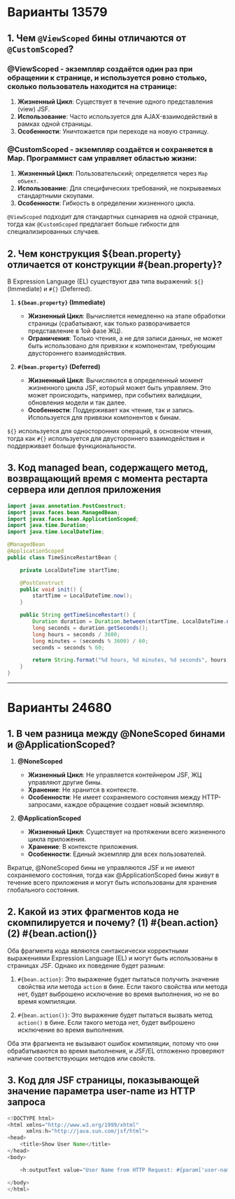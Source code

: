 # Варианты 13579

## 1. Чем `@ViewScoped` бины отличаются от `@CustomScoped`?

### @ViewScoped - экземпляр создаётся один раз при обращении к странице, и используется ровно столько, сколько пользователь находится на странице:

1. **Жизненный Цикл**: Существует в течение одного представления (view) JSF.
2. **Использование**: Часто используется для AJAX-взаимодействий в рамках одной страницы.
3. **Особенности**: Уничтожается при переходе на новую страницу.

### @CustomScoped - экземпляр создаётся и сохраняется в Map. Программист сам управляет областью жизни:

1. **Жизненный Цикл**: Пользовательский; определяется через `Map объект`.
2. **Использование**: Для специфических требований, не покрываемых стандартными скоупами.
3. **Особенности**: Гибкость в определении жизненного цикла.

`@ViewScoped` подходит для стандартных сценариев на одной странице, тогда как `@CustomScoped` предлагает больше гибкости для специализированных случаев.

## 2. Чем конструкция ${bean.property} отличается от конструкции #{bean.property}?

В Expression Language (EL) существуют два типа выражений: `${}` (Immediate) и `#{}` (Deferred).

1. **`${bean.property}` (Immediate)**
   - **Жизненный Цикл**: Вычисляется немедленно на этапе обработки страницы (срабатывают, как только разворачивается представление в 1ой фазе ЖЦ).
   - **Ограничения**: Только чтения, а не для записи данных, не может быть использовано для привязки к компонентам, требующим двустороннего взаимодействия.
   
2. **`#{bean.property}` (Deferred)**
   - **Жизненный Цикл**: Вычисляются в определенный момент жизненного цикла JSF, который может быть управляем. Это может происходить, например, при событиях валидации, обновления модели и так далее.
   - **Особенности**: Поддерживает как чтение, так и запись. Используется для привязки компонентов к бинам.

`${}` используется для односторонних операций, в основном чтения, тогда как `#{}` используется для двустороннего взаимодействия и поддерживает больше функциональности.

## 3. Код managed bean, содержащего метод, возвращающий время с момента рестарта сервера или деплоя приложения

```java
import javax.annotation.PostConstruct;
import javax.faces.bean.ManagedBean;
import javax.faces.bean.ApplicationScoped;
import java.time.Duration;
import java.time.LocalDateTime;

@ManagedBean
@ApplicationScoped
public class TimeSinceRestartBean {

    private LocalDateTime startTime;

    @PostConstruct
    public void init() {
        startTime = LocalDateTime.now();
    }

    public String getTimeSinceRestart() {
        Duration duration = Duration.between(startTime, LocalDateTime.now());
        long seconds = duration.getSeconds();
        long hours = seconds / 3600;
        long minutes = (seconds % 3600) / 60;
        seconds = seconds % 60;

        return String.format("%d hours, %d minutes, %d seconds", hours, minutes, seconds);
    }
}
```
<hr>

# Варианты 24680

## 1. В чем разница между @NoneScoped бинами и @ApplicationScoped?

1. **@NoneScoped**
   - **Жизненный Цикл**: Не управляется контейнером JSF, ЖЦ управляют другие бины.
   - **Хранение**: Не хранится в контексте.
   - **Особенности**: Не имеет сохраняемого состояния между HTTP-запросами, каждое обращение создает новый экземпляр.

2. **@ApplicationScoped**
   - **Жизненный Цикл**: Существует на протяжении всего жизненного цикла приложения.
   - **Хранение**: В контексте приложения.
   - **Особенности**: Единый экземпляр для всех пользователей.

Вкратце, @NoneScoped бины не управляются JSF и не имеют сохраняемого состояния, тогда как @ApplicationScoped бины живут в течение всего приложения и могут быть использованы для хранения глобального состояния.
## 2. Какой из этих фрагментов кода не скомпилируется и почему? (1) #{bean.action} (2) #{bean.action()}

Оба фрагмента кода являются синтаксически корректными выражениями Expression Language (EL) и могут быть использованы в страницах JSF. Однако их поведение будет разным:

1. `#{bean.action}`: Это выражение будет пытаться получить значение свойства или метода `action` в бине. Если такого свойства или метода нет, будет выброшено исключение во время выполнения, но не во время компиляции.
   
2. `#{bean.action()}`: Это выражение будет пытаться вызвать метод `action()` в бине. Если такого метода нет, будет выброшено исключение во время выполнения.

Оба эти фрагмента не вызывают ошибок компиляции, потому что они обрабатываются во время выполнения, и JSF/EL отложенно проверяют наличие соответствующих методов или свойств.


## 3. Код для JSF страницы, показывающей значение параметра user-name из HTTP запроса
```java
<!DOCTYPE html>
<html xmlns="http://www.w3.org/1999/xhtml"
      xmlns:h="http://java.sun.com/jsf/html">
<head>
    <title>Show User Name</title>
</head>
<body>

    <h:outputText value="User Name from HTTP Request: #{param['user-name']}" />

</body>
</html>
```
